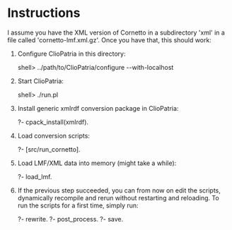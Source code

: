 # Instructions

I assume you have the XML version of Cornetto in a subdirectory 'xml' in a file called 'cornetto-lmf.xml.gz'.
Once you have that, this should work:

1. Configure ClioPatria in this directory:

	shell> ../path/to/ClioPatria/configure --with-localhost

2. Start ClioPatria:

	shell> ./run.pl	

3. Install generic xmlrdf conversion package in ClioPatria:

	?- cpack_install(xmlrdf).

4. Load conversion scripts:

	?- [src/run_cornetto].

5. Load LMF/XML data into memory (might take a while):

	?- load_lmf.

6. If the previous step succeeded, you can from now on edit the scripts, dynamically recompile and rerun without restarting and reloading.
   To run the scripts for a first time, simply run:

	?- rewrite.
	?- post_process.
	?- save.


